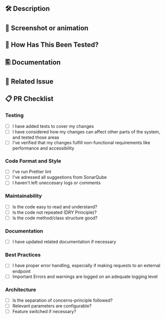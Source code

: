 ## 🛠️ Description
<!--- Describe your changes so that a reviewer can easily identify and understand them -->

## 📸 Screenshot or animation
<!--- Add screenshots of what you changed, if applicable -->

## 🧪 How Has This Been Tested?
<!--- Please describe in detail how you tested your changes. -->
<!--- Consider how your change affects other areas of the code as well -->

## 🖺 Documentation
<!--- Please add the link to Confluence if there is a documentation -->

## 🔗 Related Issue
<!--- Please link to the JIRA issue here: -->

## 📋 PR Checklist
<!--- Go over all the following points, and put an `x` in all the boxes that apply. -->

### Testing
- [ ] I have added tests to cover my changes
- [ ] I have considered how my changes can affect other parts of the system, and tested those areas
- [ ] I've verified that my changes fulfill non-functional requirements like performance and accessibility

### Code Format and Style
- [ ] I've run Prettier lint
- [ ] I've adressed all suggestions from SonarQube
- [ ] I haven't left uneccesary logs or comments

### Maintainability
- [ ] Is the code easy to read and understand?
- [ ] Is the code not repeated (DRY Principle)?
- [ ] Is the code method/class structure good?

### Documentation
- [ ] I have updated related documentation if necessary

### Best Practices
- [ ] I have proper error handling, especially if making requests to an external endpoint
- [ ] Important Errors and warnings are logged on an adequate logging level

### Architecture
- [ ] Is the separation of concerns-principle followed?
- [ ] Relevant parameters are configurable?
- [ ] Feature switched if necessary?
